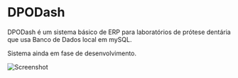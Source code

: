 # DPODash
DPODash é um sistema básico de ERP para laboratórios de prótese dentária que usa Banco de Dados local em mySQL.

Sistema ainda em fase de desenvolvimento.

![Screenshot](https://i.ibb.co/4Fqj1L8/Capture-DPODash-13-01-2021.png)
